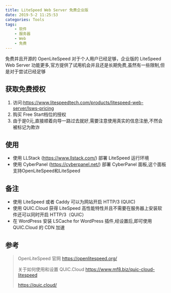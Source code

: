```yaml
---
title: LiteSpeed Web Server 免费企业版
date: 2019-5-2 11:25:53
categories: Tools
tags:
    - 软件
    - 服务器
    - Web
    - 免费
---
```


免费并且开源的 OpenLiteSpeed 对于个人用户已经足够，企业版的 LiteSpeed Web Server 功能更多,官方提供了试用机会并且还是长期免费,虽然有一些限制,但是对于尝试已经足够

<!--more-->

## 获取免费授权

1. 访问:https://www.litespeedtech.com/products/litespeed-web-server/lsws-pricing
2. 购买 Free Start档位的授权
3. 由于是0元,直接顺着向导一路过去就好,需要注意使用真实的信息注册,不然会被标记为欺诈

## 使用

- 使用 LLStack (https://www.llstack.com/) 部署 LiteSpeed 运行环境
- 使用 CyberPanel (https://cyberpanel.net/) 部署 CyberPanel 面板,这个面板支持OpenLiteSpeed和LiteSpeed

## 备注

- 使用 LiteSpeed 或者 Caddy 可以为网站开启 HTTP/3 (QUIC)
- 使用 QUIC.Cloud 获得 LiteSpeed 高性能特性并且不需要在服务器上安装软件还可以同时开启 HTTP/3（QUIC）
- 在 WordPress 安装 LSCache for WordPress 插件,经设置后,即可使用 QUIC.Cloud 的 CDN 加速


## 参考

> OpenLiteSpeed 官网 https://openlitespeed.org/
> 
> 关于如何使用和设置 QUIC.Cloud https://www.mf8.biz/quic-cloud-litespeed
> 
> https://quic.cloud/
